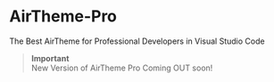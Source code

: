 # AirTheme-Pro
The Best AirTheme for Professional Developers in Visual Studio Code

 > **Important**</br> New Version of AirTheme Pro Coming OUT soon!
